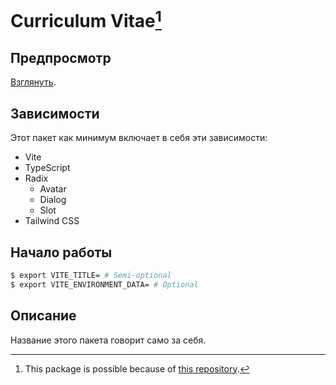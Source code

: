 # Curriculum Vitae[^1]

## Предпросмотр
[Взглянуть](https://vladimircreator.github.io/Packages/curriculum-vitae/).

## Зависимости
Этот пакет как минимум включает в себя эти зависимости:

- Vite
- TypeScript
- Radix
	- Avatar
	- Dialog
	- Slot
- Tailwind CSS

## Начало работы

```bash
$ export VITE_TITLE= # Semi-optional
$ export VITE_ENVIRONMENT_DATA= # Optional
```

## Описание
Название этого пакета говорит само за себя.

[^1]: This package is possible because of [this repository](https://github.com/BartoszJarocki/cv/tree/5c0a61989eb98cf0f240d5042ceda8457f2935f0).
